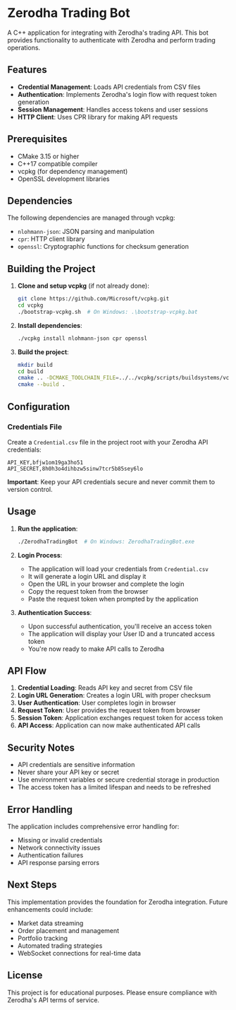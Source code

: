 # Zerodha Trading Bot

A C++ application for integrating with Zerodha's trading API. This bot provides functionality to authenticate with Zerodha and perform trading operations.

## Features

- **Credential Management**: Loads API credentials from CSV files
- **Authentication**: Implements Zerodha's login flow with request token generation
- **Session Management**: Handles access tokens and user sessions
- **HTTP Client**: Uses CPR library for making API requests

## Prerequisites

- CMake 3.15 or higher
- C++17 compatible compiler
- vcpkg (for dependency management)
- OpenSSL development libraries

## Dependencies

The following dependencies are managed through vcpkg:

- `nlohmann-json`: JSON parsing and manipulation
- `cpr`: HTTP client library
- `openssl`: Cryptographic functions for checksum generation

## Building the Project

1. **Clone and setup vcpkg** (if not already done):
   ```bash
   git clone https://github.com/Microsoft/vcpkg.git
   cd vcpkg
   ./bootstrap-vcpkg.sh  # On Windows: .\bootstrap-vcpkg.bat
   ```

2. **Install dependencies**:
   ```bash
   ./vcpkg install nlohmann-json cpr openssl
   ```

3. **Build the project**:
   ```bash
   mkdir build
   cd build
   cmake .. -DCMAKE_TOOLCHAIN_FILE=../../vcpkg/scripts/buildsystems/vcpkg.cmake -DCMAKE_PREFIX_PATH=../../vcpkg/installed/x64-windows
   cmake --build .
   ```

## Configuration

### Credentials File

Create a `Credential.csv` file in the project root with your Zerodha API credentials:

```csv
API_KEY,bfjw1om19ga3ho51
API_SECRET,8h0h3o4dihbzw5sinw7tcr5b85sey6lo
```

**Important**: Keep your API credentials secure and never commit them to version control.

## Usage

1. **Run the application**:
   ```bash
   ./ZerodhaTradingBot  # On Windows: ZerodhaTradingBot.exe
   ```

2. **Login Process**:
   - The application will load your credentials from `Credential.csv`
   - It will generate a login URL and display it
   - Open the URL in your browser and complete the login
   - Copy the request token from the browser
   - Paste the request token when prompted by the application

3. **Authentication Success**:
   - Upon successful authentication, you'll receive an access token
   - The application will display your User ID and a truncated access token
   - You're now ready to make API calls to Zerodha

## API Flow

1. **Credential Loading**: Reads API key and secret from CSV file
2. **Login URL Generation**: Creates a login URL with proper checksum
3. **User Authentication**: User completes login in browser
4. **Request Token**: User provides the request token from browser
5. **Session Token**: Application exchanges request token for access token
6. **API Access**: Application can now make authenticated API calls

## Security Notes

- API credentials are sensitive information
- Never share your API key or secret
- Use environment variables or secure credential storage in production
- The access token has a limited lifespan and needs to be refreshed

## Error Handling

The application includes comprehensive error handling for:
- Missing or invalid credentials
- Network connectivity issues
- Authentication failures
- API response parsing errors

## Next Steps

This implementation provides the foundation for Zerodha integration. Future enhancements could include:
- Market data streaming
- Order placement and management
- Portfolio tracking
- Automated trading strategies
- WebSocket connections for real-time data

## License

This project is for educational purposes. Please ensure compliance with Zerodha's API terms of service. 